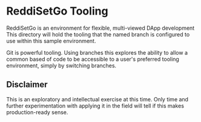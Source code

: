 # ReddiSetGo Tooling
ReddiSetGo is an environment for flexible, multi-viewed DApp development
This directory will hold the tooling that the named branch is configured to use within this sample environment.

Git is powerful tooling. Using branches this explores the ability to allow a common based of code to be accessible to a user's preferred tooling environment, simply by switching branches.
## Disclaimer
This is an exploratory and intellectual exercise at this time.
Only time and further experimentation with applying it in the field will tell if this makes production-ready sense.

